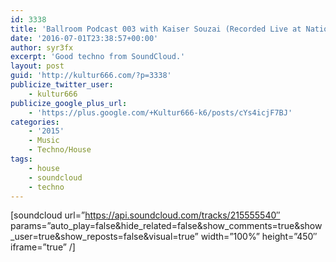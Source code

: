```yaml
---
id: 3338
title: 'Ballroom Podcast 003 with Kaiser Souzai (Recorded Live at Nation Of Gondwana)'
date: '2016-07-01T23:38:57+00:00'
author: syr3fx
excerpt: 'Good techno from SoundCloud.'
layout: post
guid: 'http://kultur666.com/?p=3338'
publicize_twitter_user:
    - kultur666
publicize_google_plus_url:
    - 'https://plus.google.com/+Kultur666-k6/posts/cYs4icjF7BJ'
categories:
    - '2015'
    - Music
    - Techno/House
tags:
    - house
    - soundcloud
    - techno
---
```


\[soundcloud url=”https://api.soundcloud.com/tracks/215555540″ params=”auto\_play=false&amp;hide\_related=false&amp;show\_comments=true&amp;show\_user=true&amp;show\_reposts=false&amp;visual=true” width=”100%” height=”450″ iframe=”true” /\]